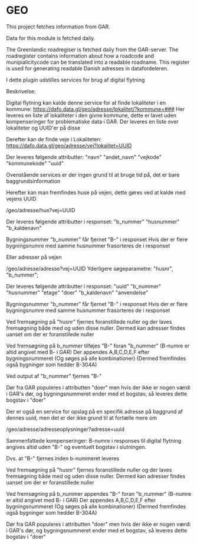 GEO
============

This project fetches information from GAR.

Data for this module is fetched daily.

The Greenlandic roadregiser is fetched daily from the GAR-server.
The roadregister contains information about how a roadcode and munipialicitycode can be translated into a readable roadname.
This register is used for generating readable Danish adresses in datafordeleren.



I dette plugin udstilles services for brug af digital flytning

Beskrivelse:


Digital flytning kan kalde denne service for at finde lokaliteter i en kommune:
https://dafo.data.gl/geo/adresse/lokalitet/?kommune=###
Her leveres en liste af lokaliteter i den givne kommune, dette er lavet uden kompenseringer for problematiske data i GAR.
Der leveres en liste over lokaliteter og UUID'er på disse


Derefter kan de finde veje i Lokaliteten:
https://dafo.data.gl/geo/adresse/vej?lokalitet=UUID

Der leveres følgende attributter:
"navn"
"andet_navn"
"vejkode"
"kommunekode"
"uuid"


Ovenstående services er der ingen grund til at bruge tid på, det er bare baggrundsinformation



Herefter kan man fremfindes huse på vejen, dette gøres ved at kalde med vejens UUID

/geo/adresse/hus?vej=UUID

Der leveres følgende attributter i responset:
        "b_nummer"
        "husnummer"
        "b_kaldenavn"
       
Bygningsnummer "b_nummer" får fjernet "B-" i responset
Hvis der er flere bygningsnumre med samme husnummer frasorteres de i responset


       
Eller adresser på vejen

/geo/adresse/adresse?vej=UUID
Yderligere søgeparametre: "husnr", "b_nummer";

Der leveres følgende attributter i responset:
        "uuid"
        "b_nummer"
        "husnummer"
        "etage"
        "doer"
        "b_kaldenavn"
        "anvendelse"

       
       
Bygningsnummer "b_nummer" får fjernet "B-" i responset
Hvis der er flere bygningsnumre med samme husnummer frasorteres de i responset


Ved fremsøgning på "husnr" fjernes foranstillede nuller og der laves fremsøgning både med og uden disse nuller.
Dermed kan adresser findes uanset om der er foranstillede nuller

Ved fremsøgning på b_nummer tilføjes "B-" foran "b_nummer" (B-numre er altid angivet med B- i GAR)
Der appendes A,B,C,D,E,F efter bygningsnummeret (Og søges på alle kombinationer) (Dermed fremfindes også bygninger som hedder B-304A)

Ved output af "b_nummer" fjernes "B-"

Dør fra GAR populeres i attributten "doer" men
hvis der ikke er nogen værdi i GAR's dør, og bygningsnummeret ender med et bogstav, så leveres dette bogstav i "doer"




Der er også en service for opslag på en specifik adresse på baggrund af dennes uuid, men det er der ikke grund til at fortælle mere om

/geo/adresse/adresseoplysninger?adresse=uuid


Sammenfattede kompenseringer:
B-numre i responses til digital flytning angives altid uden "B-" og eventuelt bogstav i slutningen.

Dvs. at "B-" fjernes inden b-nummeret leveres


Ved fremsøgning på "husnr" fjernes foranstillede nuller og der laves fremsøgning både med og uden disse nuller.
Dermed kan adresser findes uanset om der er foranstillede nuller

Ved fremsøgning på b_nummer appendes "B-" foran "b_nummer" (B-numre er altid angivet med B- i GAR)
Der appendes A,B,C,D,E,F efter bygningsnummeret (Og søges på alle kombinationer) (Dermed fremfindes også bygninger som hedder B-304A)


Dør fra GAR populeres i attributten "doer" men
hvis der ikke er nogen værdi i GAR's dør, og bygningsnummeret ender med et bogstav, så leveres dette bogstav i "doer"
